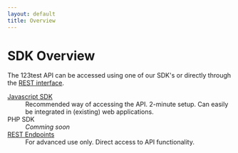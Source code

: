 ```yaml
---
layout: default
title: Overview
---
```


# SDK Overview

The 123test API can be accessed using one of our SDK's or directly through the [REST interface](/api-sdk/rest).

<dl>
  <dt><a href="/api-sdk/js/">Javascript SDK</a></dt>
  <dd>Recommended way of accessing the API. 2-minute setup. Can easily be integrated in (existing) web applications.</dd>

  <dt>PHP SDK</dt>
  <dd><i>Comming soon</i></dd>

  <dt><a href="/api-sdk/rest/">REST Endpoints</a></dt>
  <dd>For advanced use only. Direct access to API functionality.</dd>
</dl>
